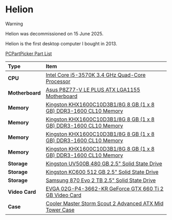 # Helion

> [!WARNING]
>
> Helion was decommissioned on 15 June 2025.

Helion is the first desktop computer I bought in 2013.

[PCPartPicker Part List](https://ca.pcpartpicker.com/list/kCYpgn)

| Type            | Item                                                                                                                                              |
| :-------------- | :------------------------------------------------------------------------------------------------------------------------------------------------ |
| **CPU**         | [Intel Core i5-3570K 3.4 GHz Quad-Core Processor](https://ca.pcpartpicker.com/product/3LZQzy/intel-cpu-bx80637i53570k)                            |
| **Motherboard** | [Asus P8Z77-V LE PLUS ATX LGA1155 Motherboard](https://ca.pcpartpicker.com/product/63xfrH/asus-motherboard-p8z77vleplus)                          |
| **Memory**      | [Kingston KHX1600C10D3B1/8G 8 GB (1 x 8 GB) DDR3-1600 CL10 Memory](https://ca.pcpartpicker.com/product/T9g323/kingston-memory-khx1600c10d3b18g)   |
| **Memory**      | [Kingston KHX1600C10D3B1/8G 8 GB (1 x 8 GB) DDR3-1600 CL10 Memory](https://ca.pcpartpicker.com/product/T9g323/kingston-memory-khx1600c10d3b18g)   |
| **Memory**      | [Kingston KHX1600C10D3B1/8G 8 GB (1 x 8 GB) DDR3-1600 CL10 Memory](https://ca.pcpartpicker.com/product/T9g323/kingston-memory-khx1600c10d3b18g)   |
| **Memory**      | [Kingston KHX1600C10D3B1/8G 8 GB (1 x 8 GB) DDR3-1600 CL10 Memory](https://ca.pcpartpicker.com/product/T9g323/kingston-memory-khx1600c10d3b18g)   |
| **Storage**     | [Kingston UV500B 480 GB 2.5" Solid State Drive](https://ca.pcpartpicker.com/product/Rdvbt6/kingston-uv500-480gb-25-solid-state-drive-suv500b480g) |
| **Storage**     | [Kingston KC600 512 GB 2.5" Solid State Drive](https://ca.pcpartpicker.com/product/GbkgXL/kingston-kc600-512-gb-25-solid-state-drive-skc600512g)  |
| **Storage**     | [Samsung 870 Evo 2 TB 2.5" Solid State Drive](https://ca.pcpartpicker.com/product/3CmmP6/samsung-870-evo-2-tb-25-solid-state-drive-mz-77e2t0bam)  |
| **Video Card**  | [EVGA 02G-P4-3662-KR GeForce GTX 660 Ti 2 GB Video Card](https://ca.pcpartpicker.com/product/xMsKHx/evga-video-card-02gp43662kr)                  |
| **Case**        | [Cooler Master Storm Scout 2 Advanced ATX Mid Tower Case](https://ca.pcpartpicker.com/product/Ych9TW/cooler-master-case-sgc2100kwn3)              |
